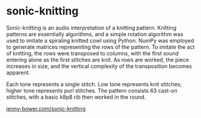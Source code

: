 # sonic-knitting

Sonic-knitting is an audio interpretation of a knitting pattern. Knitting patterns are essentially algorithms, and a simple rotation algorithm was used to imitate a spiraling knitted cowl using Python. NumPy was employed to generate matrices representing the rows of the pattern. To imitate the act of knitting, the rows were transposed to columns, with the first sound entering alone as the first stitches are knit. As rows are worked, the piece increases in size, and the vertical complexity of the transposition becomes apparent.

Each tone represents a single stitch. Low tone represents knit stitches; higher tone represents purl stitches. The pattern consists 63 cast-on stitches, with a basic k8p8 rib then worked in the round.

[jenny-bower.com/sonic-knitting](jenny-bower.com/sonic-knitting)